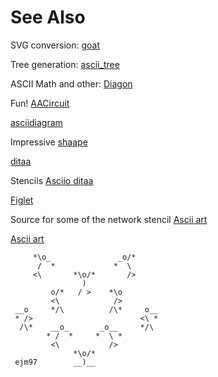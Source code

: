 # See Also

SVG conversion:
[goat](https://github.com/blampe/goat)

Tree generation:
[ascii_tree](https://github.com/yzhong52/ascii_tree)

ASCII Math and other:
[Diagon](https://github.com/ArthurSonzogni/Diagon)

Fun! [AACircuit](https://github.com/Blokkendoos/AACircuit)

[asciidiagram](https://github.com/Twinside/asciidiagram)

Impressive [shaape](https://github.com/christiangoltz/shaape )

[ditaa](https://github.com/stathissideris/ditaa)

Stencils [Asciio ditaa](https://github.com/oguma/asciio-ditaa)

[Figlet](http://search.cpan.org/~jpierce/Text-FIGlet-1.06/FIGlet.pm)

Source for some of the network stencil [Ascii art](http://www.ascii-art.de)

[Ascii art](http://www.textfiles.com/art/)



         *\o_               _o/*
          /  *             *  \
         <\       *\o/*       />
                    )
             o/*   / >    *\o
             <\            />
     __o     */\          /\*     o__
     * />                        <\ *
      /\*    __o_       _o__     */\
            * /  *     *  \ *
             <\           />
                  *\o/*
     ejm97        __)__

